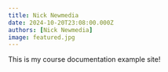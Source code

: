 ```yaml
---
title: Nick Newmedia
date: 2024-10-20T23:08:00.000Z
authors: [Nick Newmedia]
image: featured.jpg
---
```


This is my course documentation example site! 